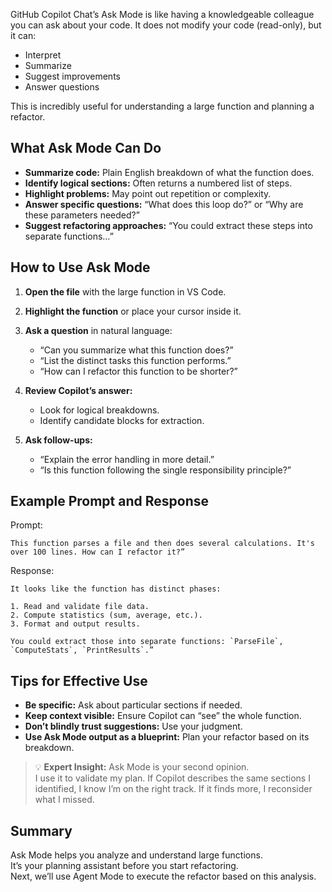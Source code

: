 GitHub Copilot Chat’s Ask Mode is like having a knowledgeable colleague you can ask about your code. It does not modify your code (read-only), but it can:

- Interpret
- Summarize
- Suggest improvements
- Answer questions

This is incredibly useful for understanding a large function and planning a refactor.

## What Ask Mode Can Do

- **Summarize code:** Plain English breakdown of what the function does.
- **Identify logical sections:** Often returns a numbered list of steps.
- **Highlight problems:** May point out repetition or complexity.
- **Answer specific questions:** “What does this loop do?” or “Why are these parameters needed?”
- **Suggest refactoring approaches:** “You could extract these steps into separate functions…”

## How to Use Ask Mode

1. **Open the file** with the large function in VS Code.

1. **Highlight the function** or place your cursor inside it.

1. **Ask a question** in natural language:

   - “Can you summarize what this function does?”
   - “List the distinct tasks this function performs.”
   - “How can I refactor this function to be shorter?”

1. **Review Copilot’s answer:**

   - Look for logical breakdowns.
   - Identify candidate blocks for extraction.

1. **Ask follow-ups:**

   - “Explain the error handling in more detail.”
   - “Is this function following the single responsibility principle?”

## Example Prompt and Response

Prompt:

```plaintext
This function parses a file and then does several calculations. It's over 100 lines. How can I refactor it?”
```

Response:  

```plaintext
It looks like the function has distinct phases:  

1. Read and validate file data.
2. Compute statistics (sum, average, etc.).
3. Format and output results.

You could extract those into separate functions: `ParseFile`, `ComputeStats`, `PrintResults`.”
```

## Tips for Effective Use

- **Be specific:** Ask about particular sections if needed.
- **Keep context visible:** Ensure Copilot can “see” the whole function.
- **Don’t blindly trust suggestions:** Use your judgment.
- **Use Ask Mode output as a blueprint:** Plan your refactor based on its breakdown.

> 💡 **Expert Insight:** Ask Mode is your second opinion.  
> I use it to validate my plan. If Copilot describes the same sections I identified, I know I’m on the right track. If it finds more, I reconsider what I missed.

## Summary

Ask Mode helps you analyze and understand large functions.  
It’s your planning assistant before you start refactoring.  
Next, we’ll use Agent Mode to execute the refactor based on this analysis.
